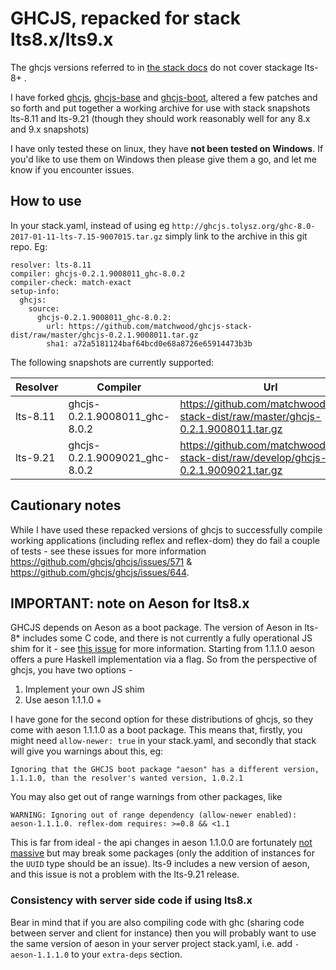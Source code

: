 # GHCJS, repacked for stack lts8.x/lts9.x

The ghcjs versions referred to in [the stack docs](https://docs.haskellstack.org/en/stable/ghcjs/) do not cover stackage lts-8+ .

I have forked [ghcjs](https://github.com/matchwood/ghcjs), [ghcjs-base](https://github.com/matchwood/ghcjs-base) and [ghcjs-boot](https://github.com/matchwood/ghcjs-boot), altered a few patches and so forth and put together a working archive for use with stack snapshots lts-8.11 and lts-9.21 (though they should work reasonably well for any 8.x and 9.x snapshots) 

I have only tested these on linux, they have **not been tested on Windows**. If you'd like to use them on Windows then please give them a go, and let me know if you encounter issues.


## How to use
In your stack.yaml, instead of using eg `http://ghcjs.tolysz.org/ghc-8.0-2017-01-11-lts-7.15-9007015.tar.gz` simply link to the archive in this git repo.
Eg: 

    resolver: lts-8.11
    compiler: ghcjs-0.2.1.9008011_ghc-8.0.2
    compiler-check: match-exact
    setup-info:
      ghcjs:
        source:
          ghcjs-0.2.1.9008011_ghc-8.0.2:
            url: https://github.com/matchwood/ghcjs-stack-dist/raw/master/ghcjs-0.2.1.9008011.tar.gz
            sha1: a72a5181124baf64bcd0e68a8726e65914473b3b


The following snapshots are currently supported:

| Resolver | Compiler | Url | sha1 |
| --- | --- | --- | --- |
| lts-8.11 | ghcjs-0.2.1.9008011_ghc-8.0.2 | https://github.com/matchwood/ghcjs-stack-dist/raw/master/ghcjs-0.2.1.9008011.tar.gz | a72a5181124baf64bcd0e68a8726e65914473b3b |
| lts-9.21 | ghcjs-0.2.1.9009021_ghc-8.0.2 | https://github.com/matchwood/ghcjs-stack-dist/raw/develop/ghcjs-0.2.1.9009021.tar.gz | b1740c3c99e5039ac306702894cd6e58283f4d31 |

## Cautionary notes
While I have used these repacked versions of ghcjs to successfully compile working applications (including reflex and reflex-dom) they do fail a couple of tests - see these issues for more information https://github.com/ghcjs/ghcjs/issues/571 & https://github.com/ghcjs/ghcjs/issues/644. 

## IMPORTANT: note on Aeson for lts8.x
GHCJS depends on Aeson as a boot package. The version of Aeson in lts-8* includes some C code, and there is not currently a fully operational JS shim for it - see [this issue](https://github.com/bos/aeson/issues/471) for more information. Starting from 1.1.1.0 aeson offers a pure Haskell implementation via a flag. So from the perspective of ghcjs, you have two options - 
  1) Implement your own JS shim
  2) Use aeson 1.1.1.0 + 

I have gone for the second option for these distributions of ghcjs, so they come with aeson 1.1.1.0 as a boot package. This means that, firstly, you might need `allow-newer: true` in your stack.yaml, and secondly that stack will give you warnings about this, eg: 

    Ignoring that the GHCJS boot package "aeson" has a different version, 1.1.1.0, than the resolver's wanted version, 1.0.2.1

You may also get out of range warnings from other packages, like 

    WARNING: Ignoring out of range dependency (allow-newer enabled): aeson-1.1.1.0. reflex-dom requires: >=0.8 && <1.1

This is far from ideal - the api changes in aeson 1.1.0.0 are fortunately [not massive](https://github.com/bos/aeson/blob/master/changelog.md) but may break some packages (only the addition of instances for the `UUID` type should be an issue). lts-9 includes a new version of aeson, and this issue is not a problem with the lts-9.21 release.

### Consistency with server side code if using lts8.x
Bear in mind that if you are also compiling code with ghc (sharing code between server and client for instance) then you will probably want to use the same version of aeson in your server project stack.yaml, i.e. add `- aeson-1.1.1.0` to your `extra-deps` section.
